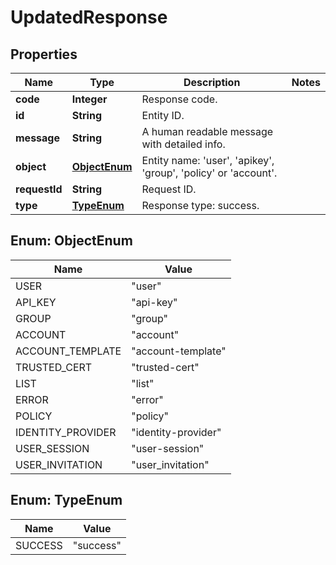 
# UpdatedResponse

## Properties
Name | Type | Description | Notes
------------ | ------------- | ------------- | -------------
**code** | **Integer** | Response code. | 
**id** | **String** | Entity ID. | 
**message** | **String** | A human readable message with detailed info. | 
**object** | [**ObjectEnum**](#ObjectEnum) | Entity name: &#39;user&#39;, &#39;apikey&#39;, &#39;group&#39;, &#39;policy&#39; or &#39;account&#39;. | 
**requestId** | **String** | Request ID. | 
**type** | [**TypeEnum**](#TypeEnum) | Response type: success. | 


<a name="ObjectEnum"></a>
## Enum: ObjectEnum
Name | Value
---- | -----
USER | &quot;user&quot;
API_KEY | &quot;api-key&quot;
GROUP | &quot;group&quot;
ACCOUNT | &quot;account&quot;
ACCOUNT_TEMPLATE | &quot;account-template&quot;
TRUSTED_CERT | &quot;trusted-cert&quot;
LIST | &quot;list&quot;
ERROR | &quot;error&quot;
POLICY | &quot;policy&quot;
IDENTITY_PROVIDER | &quot;identity-provider&quot;
USER_SESSION | &quot;user-session&quot;
USER_INVITATION | &quot;user_invitation&quot;


<a name="TypeEnum"></a>
## Enum: TypeEnum
Name | Value
---- | -----
SUCCESS | &quot;success&quot;



